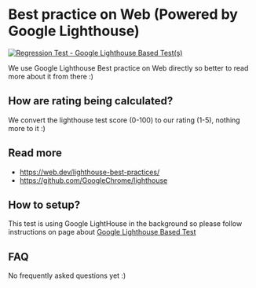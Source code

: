 # Best practice on Web (Powered by Google Lighthouse)
[![Regression Test - Google Lighthouse Based Test(s)](https://github.com/Webperf-se/webperf_core/actions/workflows/regression-test-google-lighthouse-based.yml/badge.svg)](https://github.com/Webperf-se/webperf_core/actions/workflows/regression-test-google-lighthouse-based.yml)


We use Google Lighthouse Best practice on Web directly so better to read more about it from there :)

## How are rating being calculated?

We convert the lighthouse test score (0-100) to our rating (1-5), nothing more to it :)

## Read more

* https://web.dev/lighthouse-best-practices/
* https://github.com/GoogleChrome/lighthouse

## How to setup?

This test is using Google LightHouse in the background
so please follow instructions on page about [Google Lighthouse Based Test](./google-lighthouse-based.md)

## FAQ

No frequently asked questions yet :)

